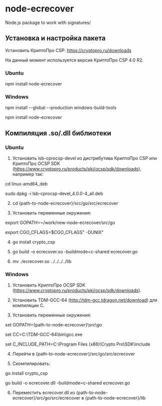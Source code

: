 # node-ecrecover
Node.js package to work with signatures/

## Установка и настройка пакета

Установить КриптоПро CSP: https://cryptopro.ru/downloads

На данный момент используется версия КриптоПро CSP 4.0 R2.

### Ubuntu

npm install node-ecrecover

### Windows

npm install --global --production windows-build-tools

npm install node-ecrecover


## Компиляция .so/.dll библиотеки

### Ubuntu

1) Установить lsb-cprocsp-devel из дистрибутива КриптоПро CSP или КриптоПро OCSP SDK (https://www.cryptopro.ru/products/pki/ocsp/sdk/downloads), например так:

cd linux-amd64_deb

sudo dpkg -i lsb-cprocsp-devel_4.0.0-4_all.deb

2) cd {path-to-node-ecrecover}/src/go/src/ecrecover

3) Установить переменные окружения:

export GOPATH=~/work/new-node-ecrecover/src/go

export CGO_CFLAGS=$CGO_CFLAGS" -DUNIX"

4) go install crypto_csp

5) go build -o ecrecover.so -buildmode=c-shared ecrecover.go

6) mv ./ecrecover.so ../../../../lib


### Windows

1) Установить КриптоПро OCSP SDK (https://www.cryptopro.ru/products/pki/ocsp/sdk/downloads).

2) Установить TDM-GCC-64 (http://tdm-gcc.tdragon.net/download) для компиляции C.

3) Установить переменные окружения:

set GOPATH={path-to-node-ecrecover}\src\go

set CC=C:\TDM-GCC-64\bin\gcc.exe

set C_INCLUDE_PATH=C:\Program Files (x86)\Crypto Pro\SDK\include

4) Перейти в {path-to-node-ecrecover}/src/go/src/ecrecover

5) Скомпилировать:

go install crypto_csp

go build -o ecrecover.dll -buildmode=c-shared ecrecover.go

6) Переместить ecrecover.dll из {path-to-node-ecrecover}/src/go/src/ecrecover в {path-to-node-ecrecover}/lib
